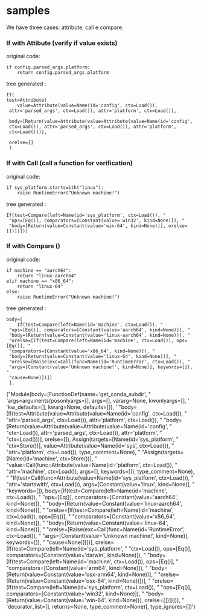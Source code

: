 # samples

We have three cases: attribute, call e compare.

### If with Attibute (verify if value exists)

original code:

```
if config.parsed_args.platform:
    return config.parsed_args.platform

```

tree generated :

```
If(
test=Attribute(
    value=Attribute(value=Name(id='config', ctx=Load()), 
 attr='parsed_args', ctx=Load()), attr='platform', ctx=Load()),
 
 body=[Return(value=Attribute(value=Attribute(value=Name(id='config', 
 ctx=Load()), attr='parsed_args', ctx=Load()), attr='platform', 
 ctx=Load()))],
 
 orelse=[]
 )
 ```


 ### If with Call (call a function for verification)

original code:

```
if sys_platform.startswith("linux"):
    raise RuntimeError("Unknown machine!")
```

tree generated :

```
If(test=Compare(left=Name(id='sys_platform', ctx=Load()), "
 "ops=[Eq()], comparators=[Constant(value='win32', kind=None)]), "
 "body=[Return(value=Constant(value='win-64', kind=None))], orelse=[])])])]
 ```

 ### If with Compare ()

original code:

```
if machine == "aarch64":
    return "linux-aarch64"
elif machine == "x86_64":
    return "linux-64"
else:
    raise RuntimeError("Unknown machine!")
```

tree generated :

```
body=[
    If(test=Compare(left=Name(id='machine', ctx=Load()), "
 "ops=[Eq()], comparators=[Constant(value='aarch64', kind=None)]), "
 "body=[Return(value=Constant(value='linux-aarch64', kind=None))], "
 "orelse=[If(test=Compare(left=Name(id='machine', ctx=Load()), ops=[Eq()], "
 "comparators=[Constant(value='x86_64', kind=None)]), "
 "body=[Return(value=Constant(value='linux-64', kind=None))], "
 "orelse=[Raise(exc=Call(func=Name(id='RuntimeError', ctx=Load()), "
 "args=[Constant(value='Unknown machine!', kind=None)], keywords=[]), "
 "cause=None)])])
 ],
 ```


 ("Module(body=[FunctionDef(name='get_conda_subdir', "
 'args=arguments(posonlyargs=[], args=[], vararg=None, kwonlyargs=[], '
 'kw_defaults=[], kwarg=None, defaults=[]), '
 "body=[If(test=Attribute(value=Attribute(value=Name(id='config', ctx=Load()), "
 "attr='parsed_args', ctx=Load()), attr='platform', ctx=Load()), "
 "body=[Return(value=Attribute(value=Attribute(value=Name(id='config', "
 "ctx=Load()), attr='parsed_args', ctx=Load()), attr='platform', "
 "ctx=Load()))], orelse=[]), Assign(targets=[Name(id='sys_platform', "
 "ctx=Store())], value=Attribute(value=Name(id='sys', ctx=Load()), "
 "attr='platform', ctx=Load()), type_comment=None), "
 "Assign(targets=[Name(id='machine', ctx=Store())], "
 "value=Call(func=Attribute(value=Name(id='platform', ctx=Load()), "
 "attr='machine', ctx=Load()), args=[], keywords=[]), type_comment=None), "
 "If(test=Call(func=Attribute(value=Name(id='sys_platform', ctx=Load()), "
 "attr='startswith', ctx=Load()), args=[Constant(value='linux', kind=None)], "
 "keywords=[]), body=[If(test=Compare(left=Name(id='machine', ctx=Load()), "
 "ops=[Eq()], comparators=[Constant(value='aarch64', kind=None)]), "
 "body=[Return(value=Constant(value='linux-aarch64', kind=None))], "
 "orelse=[If(test=Compare(left=Name(id='machine', ctx=Load()), ops=[Eq()], "
 "comparators=[Constant(value='x86_64', kind=None)]), "
 "body=[Return(value=Constant(value='linux-64', kind=None))], "
 "orelse=[Raise(exc=Call(func=Name(id='RuntimeError', ctx=Load()), "
 "args=[Constant(value='Unknown machine!', kind=None)], keywords=[]), "
 "cause=None)])])], orelse=[If(test=Compare(left=Name(id='sys_platform', "
 "ctx=Load()), ops=[Eq()], comparators=[Constant(value='darwin', kind=None)]), "
 "body=[If(test=Compare(left=Name(id='machine', ctx=Load()), ops=[Eq()], "
 "comparators=[Constant(value='arm64', kind=None)]), "
 "body=[Return(value=Constant(value='osx-arm64', kind=None))], "
 "orelse=[Return(value=Constant(value='osx-64', kind=None))])], "
 "orelse=[If(test=Compare(left=Name(id='sys_platform', ctx=Load()), "
 "ops=[Eq()], comparators=[Constant(value='win32', kind=None)]), "
 "body=[Return(value=Constant(value='win-64', kind=None))], orelse=[])])])], "
 'decorator_list=[], returns=None, type_comment=None)], type_ignores=[])')